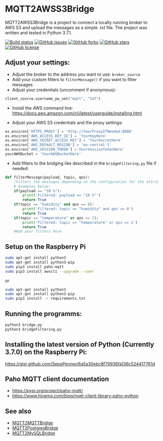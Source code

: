 # MQTT2AWSS3Bridge

MQTT2AWSS3Bridge is a project to connect a locally running broker to AWS S3 and upload the messages as a simple .txt file. The project was written and tested in Python 3.7.1.

[![Build status](https://ci.appveyor.com/api/projects/status/q54cv976lrsclueu?svg=true)](https://ci.appveyor.com/project/SeppPenner/mqtt2awss3bridge)
[![GitHub issues](https://img.shields.io/github/issues/SeppPenner/MQTT2AWSS3Bridge.svg)](https://github.com/SeppPenner/MQTT2AWSS3Bridge/issues)
[![GitHub forks](https://img.shields.io/github/forks/SeppPenner/MQTT2AWSS3Bridge.svg)](https://github.com/SeppPenner/MQTT2AWSS3Bridge/network)
[![GitHub stars](https://img.shields.io/github/stars/SeppPenner/MQTT2AWSS3Bridge.svg)](https://github.com/SeppPenner/MQTT2AWSS3Bridge/stargazers)
[![GitHub license](https://img.shields.io/badge/license-AGPL-blue.svg)](https://raw.githubusercontent.com/SeppPenner/MQTT2AWSS3Bridge/master/License.txt)

## Adjust your settings:

* Adjust the broker to the address you want to use: `broker_source`
* Add your custom filters to `filterMessage()` if you want to filter messages
* Adjust your credentials (uncomment if anonymous): 

```python
client_source.username_pw_set("mqtt", "IoT")
```

* Install the AWS command line: https://docs.aws.amazon.com/cli/latest/userguide/installing.html

* Adjust your AWS S3 credentials and the proxy settings:

```python
os.environ['HTTPS_PROXY'] = 'http://YourProxyIfNeeded:8080'
os.environ['AWS_ACCESS_KEY_ID'] = 'YourKeyHere'
os.environ['AWS_SECRET_ACCESS_KEY'] = 'YourSecretHere'
os.environ['AWS_DEFAULT_REGION'] = 'eu-central-1'
os.environ['AWS_SESSION_TOKEN'] ='YourSessionTokenHere'
yourAWSBucket = 'YourAWSBucketHere'
```

* Add filters to the bridging like described in the `bridgeFiltering.py` file if needed:

```python
def filterMessage(payload, topic, qos):
	"Filters the messages depending on the configuration for the attributes payload, topic and QoS. 'True' means that the message is not forwarded."
	# Examples below:
	if(payload == "10 %"):
		print('Filtered: payload == "10 %"')
		return True
	if(topic == "humidity" and qos == 0):
		print('Filtered: topic == "humidity" and qos == 0')
		return True
	if(topic == "temperature" or qos == 2):
		print('Filtered: topic == "temperature" or qos == 2')
		return True
	#Add your filters here
```

## Setup on the Raspberry Pi

```bash
sudo apt-get install python3
sudo apt-get install python3-pip
sudo pip3 install paho-mqtt
sudo pip3 install awscli --upgrade --user
```

or

```bash
sudo apt-get install python3
sudo apt-get install python3-pip
sudo pip3 install -r requirements.txt
```

## Running the programms:

```bash
python3 bridge.py
python3 bridgeFiltering.py
```

## Installing the latest version of Python (Currently 3.7.0) on the Raspberry Pi:

https://gist.github.com/SeppPenner/6a5a30ebc8f79936fa136c524417761d

## Paho MQTT client documentation

* https://pypi.org/project/paho-mqtt/
* https://www.hivemq.com/blog/mqtt-client-library-paho-python

## See also

* [MQTT2MQTTBridge](https://github.com/SeppPenner/MQTT2MQTTBridge)
* [MQTT2PostgresBridge](https://github.com/SeppPenner/MQTT2PostgresBridge)
* [MQTT2MySQLBridge](https://github.com/SeppPenner/MQTT2MySQLBridge)